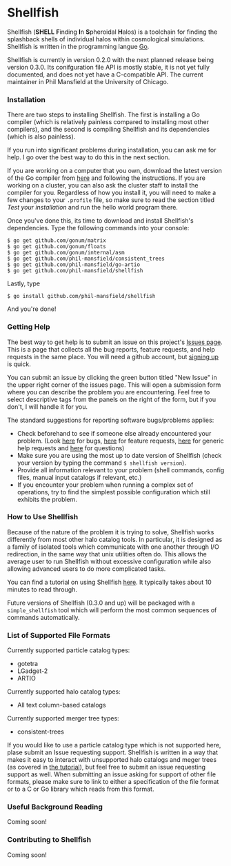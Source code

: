 # Shellfish

Shellfish (**SHELL** **F**inding **I**n **S**pheroidal **H**alos) is a toolchain for finding
the splashback shells of individual halos within cosmological simulations. Shellfish
is written in the programming langue [Go](https://golang.org/).

Shellfish is currently in version 0.2.0 with the next planned release being version
0.3.0. Its conifguration file API is mostly stable, it is not yet fully documented,
and does not yet have a C-compatible API. The current maintainer in Phil Mansfield
at the University of Chicago.

### Installation

There are two steps to installing Shellfish. The first is installing a Go compiler
(which is relatively painless compared to installing most other compilers), and the
second is compiling Shellfish and its dependencies (which is also painless).

If you run into significant problems during installation, you can ask me for help.
I go over the best way to do this in the next section.

If you are working on a computer that you own, download the latest version of the Go
compiler from [here](https://golang.org/doc/install) and following the instructions.
If you are working on a cluster, you can also ask the cluster staff to install the
compiler for you. Regardless of how you install it, you will need to make a few changes
to your `.profile` file, so make sure to read the section titled *Test your installation*
and run the hello world program there.

Once you've done this, its time to download and install Shellfish's dependencies. Type
the following commands into your console:

	$ go get github.com/gonum/matrix
	$ go get github.com/gonum/floats
	$ go get github.com/gonum/internal/asm
	$ go get github.com/phil-mansfield/consistent_trees
	$ go get github.com/phil-mansfield/go-artio
	$ go get github.com/phil-mansfield/shellfish
	
Lastly, type

	$ go install github.com/phil-mansfield/shellfish

And you're done!

### Getting Help

The best way to get help is to submit an issue on this project's
[Issues page](https://github.com/phil-mansfield/shellfish/issues). This
is a page that collects all the bug reports, feature requests, and
help requests in the same place. You will need a github account, but
[signing up](https://github.com/join) is quick.

You can submit an issue by clicking the green button titled "New Issue"
in the upper right corner of the issues page. This will open a submission
form where you can describe the problem you are encountering. Feel free to
select descriptive tags from the panels on the right of the form, but if
you don't, I will handle it for you.

The standard suggestions for reporting software bugs/problems applies:
* Check beforehand to see if someone else already encountered your problem.
(Look [here](https://github.com/phil-mansfield/shellfish/issues?q=is%3Aopen+is%3Aissue+label%3Abug)
for bugs, [here](https://github.com/phil-mansfield/shellfish/issues?q=is%3Aopen+is%3Aissue+label%3Aenhancement)
for feature requests, [here](https://github.com/phil-mansfield/shellfish/issues?utf8=%E2%9C%93&q=is%3Aissue+label%3A%22help+wanted%22) for generic help requests and [here](https://github.com/phil-mansfield/shellfish/issues?utf8=%E2%9C%93&q=is%3Aissue+label%3Aquestion+) for questions)
* Make sure you are using the most up to date version of Shellfish (check your
version by typing the command `$ shellfish version`).
* Provide all information relevant to your problem (shell commands, config files, manual
input catalogs if relevant, etc.)
* If you encounter your problem when running a complex set of operations, try to find the
simplest possible configuration which still exhibits the problem.

### How to Use Shellfish

Because of the nature of the problem it is trying to solve, Shellfish works differently
from most other halo catalog tools. In particular, it is designed as a family of isolated
tools which communicate with one another through I/O redirection, in the same way that
unix utilities often do. This allows the average user to run Shellfish without excessive
configuration while also allowing advanced users to do more complicated tasks.

You can find a tutorial on using Shellfish [here](https://github.com/phil-mansfield/shellfish/blob/master/doc/tutorial.md).
It typically takes about 10 minutes to read through.

Future versions of Shellfish (0.3.0 and up) will be packaged with a
`simple_shellfish` tool which will perform the most common sequences of commands
automatically.

### List of Supported File Formats

Currently supported particle catalog types:

* gotetra
* LGadget-2
* ARTIO

Currently supported halo catalog types:

* All text column-based catalogs

Currently supported merger tree types:

* consistent-trees

If you would like to use a particle catalog type which is not supported here,
plase submit an Issue requesting support. Shellfish is written in a way that
makes it easy to interact with unsupported halo catalogs and meger trees (as
covered in [the tutorial](https://github.com/phil-mansfield/shellfish/blob/master/doc/tutorial.md)),
but feel free to submit an issue requesting support as well. When submitting
an issue asking for support of other file formats, please make sure to link
to either a specification of the file format or to a C or Go library
which reads from this format.

### Useful Background Reading

Coming soon!

### Contributing to Shellfish

Coming soon!
